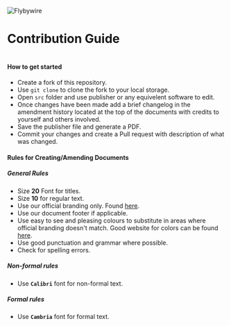 ![Flybywire](https://raw.githubusercontent.com/flybywiresim/fbw-branding/master/png/FBW-Logo.png)
# Contribution Guide
#
#### How to get started
- Create a fork of this repository.
- Use ```git clone``` to clone the fork to your local storage.
- Open ```src``` folder and use publisher or any equivelent software to edit.
- Once changes have been made add a brief changelog in the amendment history located at the top of the documents with credits to yourself and others involved.
- Save the publisher file and generate a PDF. 
- Commit your changes and create a Pull request with description of what was changed.

#### Rules for Creating/Amending Documents
##### General Rules
- Size **20** Font for titles.
- Size **10** for regular text.
- Use our official branding only. Found [here](https://github.com/flybywiresim/fbw-branding).
- Use our document footer if applicable.
- Use easy to see and pleasing colours to substitute in areas where official branding doesn't match. Good website for colors can be found [here](https://flatuicolors.com/).
- Use good punctuation and grammar where possible.
- Check for spelling errors.
##### Non-formal rules
- Use **```Calibri```** font for non-formal text.
##### Formal rules
- Use **```Cambria```** font for formal text.